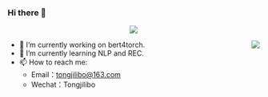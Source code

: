 ### Hi there 👋

<p align="center"> 
  <img src="https://profile-counter.glitch.me/Tongjilibo/count.svg" />
</p>

<img align="right" src="https://github-readme-stats.vercel.app/api?username=Tongjilibo&show_icons=true&hide_title=true&theme=tokyonight&&hide_border=true" /> 

- 🔭 I’m currently working on bert4torch.
- 🌱 I’m currently learning NLP and REC.
- 📫 How to reach me: 
  - Email：tongjilibo@163.com 
  - Wechat：Tongjilibo
